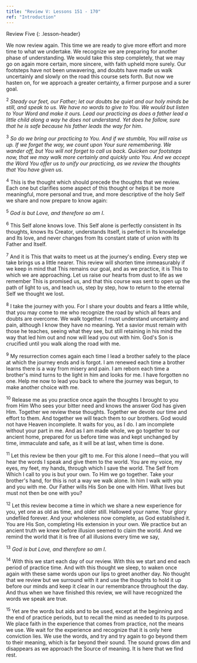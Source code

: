```yaml
---
title: "Review V: Lessons 151 - 170"
ref: "Introduction"
---
```


Review Five
{: .lesson-header}

We now review again. This time we are ready to give more effort and more
time to what we undertake. We recognize we are preparing for another
phase of understanding. We would take this step completely, that we may
go on again more certain, more sincere, with faith upheld more surely.
Our footsteps have not been unwavering, and doubts have made us walk
uncertainly and slowly on the road this course sets forth. But now we
hasten on, for we approach a greater certainty, a firmer purpose and a
surer goal.

<sup>2</sup> *Steady our feet, our Father; let our doubts be quiet and
our holy minds be still, and speak to us. We have no words to give to
You. We would but listen to Your Word and make it ours. Lead our
practicing as does a father lead a little child along a way he does not
understand. Yet does he follow, sure that he is safe because his father
leads the way for him*.

<sup>3</sup> *So do we bring our practicing to You. And if we stumble,
You will raise us up. If we forget the way, we count upon Your sure
remembering. We wander off, but You will not forget to call us back.
Quicken our footsteps now, that we may walk more certainly and quickly
unto You. And we accept the Word You offer us to unify our practicing,
as we review the thoughts that You have given us*.

<sup>4</sup> This is the thought which should precede the thoughts that
we review. Each one but clarifies some aspect of this thought or helps
it be more meaningful, more personal and true, and more descriptive of
the holy Self we share and now prepare to know again:

<sup>5</sup> *God is but Love, and therefore so am I*.

<sup>6</sup> This Self alone knows love. This Self alone is perfectly
consistent in Its thoughts, knows Its Creator, understands Itself, is
perfect in Its knowledge and Its love, and never changes from Its
constant state of union with Its Father and Itself.

<sup>7</sup> And it is This that waits to meet us at the journey's
ending. Every step we take brings us a little nearer. This review will
shorten time immeasurably if we keep in mind that This remains our goal,
and as we practice, it is This to which we are approaching. Let us raise
our hearts from dust to life as we remember This is promised us, and
that this course was sent to open up the path of light to us, and teach
us, step by step, how to return to the eternal Self we thought we lost.

<sup>8</sup> I take the journey with you. For I share your doubts and
fears a little while, that you may come to me who recognize the road by
which all fears and doubts are overcome. We walk together. I must
understand uncertainty and pain, although I know they have no meaning.
Yet a savior must remain with those he teaches, seeing what they see,
but still retaining in his mind the way that led him out and now will
lead you out with him. God's Son is crucified until you walk along the
road with me.

<sup>9</sup> My resurrection comes again each time I lead a brother
safely to the place at which the journey ends and is forgot. I am
renewed each time a brother learns there is a way from misery and pain.
I am reborn each time a brother's mind turns to the light in him and
looks for me. I have forgotten no one. Help me now to lead you back to
where the journey was begun, to make another choice with me.

<sup>10</sup> Release me as you practice once again the thoughts I
brought to you from Him Who sees your bitter need and knows the answer
God has given Him. Together we review these thoughts. Together we devote
our time and effort to them. And together we will teach them to our
brothers. God would not have Heaven incomplete. It waits for you, as I
do. I am incomplete without your part in me. And as I am made whole, we
go together to our ancient home, prepared for us before time was and
kept unchanged by time, immaculate and safe, as it will be at last, when
time is done.

<sup>11</sup> Let this review be then your gift to me. For this alone I
need—that you will hear the words I speak and give them to the world.
You are my voice, my eyes, my feet, my hands, through which I save the
world. The Self from Which I call to you is but your own. To Him we go
together. Take your brother's hand, for this is not a way we walk alone.
In him I walk with you and you with me. Our Father wills His Son be one
with Him. What lives but must not then be one with you?

<sup>12</sup> Let this review become a time in which we share a new
experience for you, yet one as old as time, and older still. Hallowed
your name. Your glory undefiled forever. And your wholeness now
complete, as God established it. You are His Son, completing His
extension in your own. We practice but an ancient truth we knew before
illusion seemed to claim the world. And we remind the world that it is
free of all illusions every time we say,

<sup>13</sup> *God is but Love, and therefore so am I*.

<sup>14</sup> With this we start each day of our review. With this we
start and end each period of practice time. And with this thought we
sleep, to waken once again with these same words upon our lips to greet
another day. No thought that we review but we surround with it and use
the thoughts to hold it up before our minds and keep it clear in our
remembrance throughout the day. And thus when we have finished this
review, we will have recognized the words we speak are true.

<sup>15</sup> Yet are the words but aids and to be used, except at the
beginning and the end of practice periods, but to recall the mind as
needed to its purpose. We place faith in the experience that comes from
practice, not the means we use. We wait for the experience and recognize
that it is only here conviction lies. We use the words, and try and try
again to go beyond them to their meaning, which is far beyond their
sound. The sound grows dim and disappears as we approach the Source of
meaning. It is here that we find rest.

